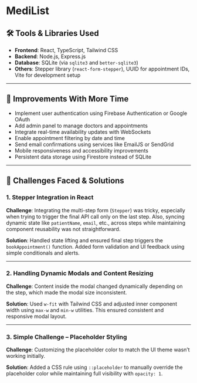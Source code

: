# MediList

## 🛠 Tools & Libraries Used

* **Frontend**: React, TypeScript, Tailwind CSS
* **Backend**: Node.js, Express.js
* **Database**: SQLite (via `sqlite3` and `better-sqlite3`)
* **Others**: Stepper library (`react-form-stepper`), UUID for appointment IDs, Vite for development setup

---

## 🚀 Improvements With More Time

* Implement user authentication using Firebase Authentication or Google OAuth
* Add admin panel to manage doctors and appointments
* Integrate real-time availability updates with WebSockets
* Enable appointment filtering by date and time
* Send email confirmations using services like EmailJS or SendGrid
* Mobile responsiveness and accessibility improvements
* Persistent data storage using Firestore instead of SQLite

---

## 🧩 Challenges Faced & Solutions

### 1. **Stepper Integration in React**

**Challenge**:
Integrating the multi-step form (`Stepper`) was tricky, especially when trying to trigger the final API call only on the last step. Also, syncing dynamic state like `patientName`, `email`, etc., across steps while maintaining component reusability was not straightforward.

**Solution**:
Handled state lifting and ensured final step triggers the `bookAppointment()` function. Added form validation and UI feedback using simple conditionals and alerts.

---

### 2. **Handling Dynamic Modals and Content Resizing**

**Challenge**:
Content inside the modal changed dynamically depending on the step, which made the modal size inconsistent.

**Solution**:
Used `w-fit` with Tailwind CSS and adjusted inner component width using `max-w` and `min-w` utilities. This ensured consistent and responsive modal layout.

---

### 3. **Simple Challenge – Placeholder Styling**

**Challenge**:
Customizing the placeholder color to match the UI theme wasn’t working initially.

**Solution**:
Added a CSS rule using `::placeholder` to manually override the placeholder color while maintaining full visibility with `opacity: 1`.
